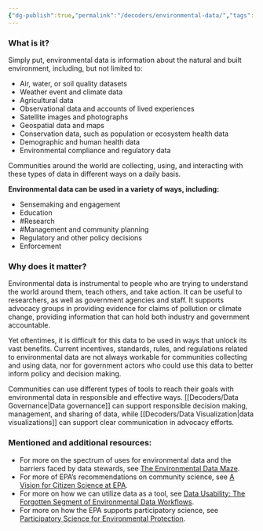 ```yaml
---
{"dg-publish":true,"permalink":"/decoders/environmental-data/","tags":["collection"]}
---
```


### **What is it?**

Simply put, environmental data is information about the natural and built environment, including, but not limited to:

- Air, water, or soil quality datasets
- Weather event and climate data
- Agricultural data
- Observational data and accounts of lived experiences
- Satellite images and photographs
- Geospatial data and maps
- Conservation data, such as population or ecosystem health data
- Demographic and human health data
- Environmental compliance and regulatory data

Communities around the world are collecting, using, and interacting with these types of data in different ways on a daily basis. 


**Environmental data can be used in a variety of ways, including:**
- Sensemaking and engagement
- Education
- #Research
- #Management and community planning
- Regulatory and other policy decisions
- Enforcement


### **Why does it matter?**

Environmental data is instrumental to people who are trying to understand the world around them, teach others, and take action. It can be useful to researchers, as well as government agencies and staff. It supports advocacy groups in providing evidence for claims of pollution or climate change, providing information that can hold both industry and government accountable.

Yet oftentimes, it is difficult for this data to be used in ways that unlock its vast benefits. Current incentives, standards, rules, and regulations related to environmental data are not always workable for communities collecting and using data, nor for government actors who could use this data to better inform policy and decision making.

Communities can use different types of tools to reach their goals with environmental data in responsible and effective ways. [[Decoders/Data Governance\|Data governance]] can support responsible decision making, management, and sharing of data, while [[Decoders/Data Visualization\|data visualizations]] can support clear communication in advocacy efforts. 


### **Mentioned and additional resources:**

- For more on the spectrum of uses for environmental data and the barriers faced by data stewards, see [The Environmental Data Maze](https://www.openenvironmentaldata.org/blogs/the-environmental-data-maze).
- For more of EPA’s recommendations on community science, see [A Vision for Citizen Science at EPA](https://drive.google.com/file/d/1rsvnq6lae3KmUU1dc7aHs-0CDYWRganP/view).
- For more on how we can utilize data as a tool, see [Data Usability: The Forgotten Segment of Environmental Data Workflows](https://www.frontiersin.org/journals/climate/articles/10.3389/fclim.2022.785269/full).
- For more on how the EPA supports participatory science, see [Participatory Science for Environmental Protection](https://www.epa.gov/participatory-science).
